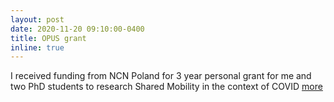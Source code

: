 ```yaml
---
layout: post
date: 2020-11-20 09:10:00-0400
title: OPUS grant
inline: true
---
```


I received funding from NCN Poland for 3 year personal grant for me and two PhD students to research Shared Mobility in the context of COVID [more](https://www.linkedin.com/posts/rafalkucharski_more-than-487-million-pln-in-project-funding-activity-6737325071528017920-cKFF)
